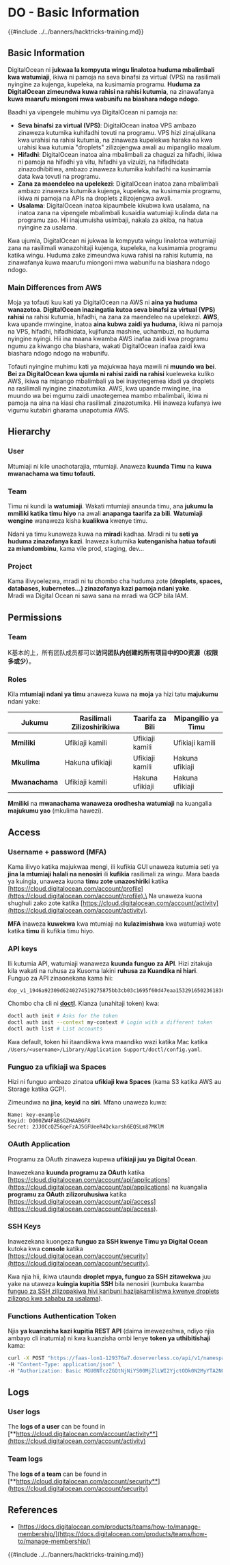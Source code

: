 # DO - Basic Information

{{#include ../../banners/hacktricks-training.md}}

## Basic Information

DigitalOcean ni **jukwaa la kompyuta wingu linalotoa huduma mbalimbali kwa watumiaji**, ikiwa ni pamoja na seva binafsi za virtual (VPS) na rasilimali nyingine za kujenga, kupeleka, na kusimamia programu. **Huduma za DigitalOcean zimeundwa kuwa rahisi na rahisi kutumia**, na zinawafanya **kuwa maarufu miongoni mwa wabunifu na biashara ndogo ndogo**.

Baadhi ya vipengele muhimu vya DigitalOcean ni pamoja na:

- **Seva binafsi za virtual (VPS)**: DigitalOcean inatoa VPS ambazo zinaweza kutumika kuhifadhi tovuti na programu. VPS hizi zinajulikana kwa urahisi na rahisi kutumia, na zinaweza kupelekwa haraka na kwa urahisi kwa kutumia "droplets" zilizojengwa awali au mipangilio maalum.
- **Hifadhi**: DigitalOcean inatoa aina mbalimbali za chaguzi za hifadhi, ikiwa ni pamoja na hifadhi ya vitu, hifadhi ya vizuizi, na hifadhidata zinazodhibitiwa, ambazo zinaweza kutumika kuhifadhi na kusimamia data kwa tovuti na programu.
- **Zana za maendeleo na upelekezi**: DigitalOcean inatoa zana mbalimbali ambazo zinaweza kutumika kujenga, kupeleka, na kusimamia programu, ikiwa ni pamoja na APIs na droplets zilizojengwa awali.
- **Usalama**: DigitalOcean inatoa kipaumbele kikubwa kwa usalama, na inatoa zana na vipengele mbalimbali kusaidia watumiaji kulinda data na programu zao. Hii inajumuisha usimbaji, nakala za akiba, na hatua nyingine za usalama.

Kwa ujumla, DigitalOcean ni jukwaa la kompyuta wingu linalotoa watumiaji zana na rasilimali wanazohitaji kujenga, kupeleka, na kusimamia programu katika wingu. Huduma zake zimeundwa kuwa rahisi na rahisi kutumia, na zinawafanya kuwa maarufu miongoni mwa wabunifu na biashara ndogo ndogo.

### Main Differences from AWS

Moja ya tofauti kuu kati ya DigitalOcean na AWS ni **aina ya huduma wanazotoa**. **DigitalOcean inazingatia kutoa seva binafsi za virtual (VPS) rahisi** na rahisi kutumia, hifadhi, na zana za maendeleo na upelekezi. **AWS**, kwa upande mwingine, inatoa **aina kubwa zaidi ya huduma**, ikiwa ni pamoja na VPS, hifadhi, hifadhidata, kujifunza mashine, uchambuzi, na huduma nyingine nyingi. Hii ina maana kwamba AWS inafaa zaidi kwa programu ngumu za kiwango cha biashara, wakati DigitalOcean inafaa zaidi kwa biashara ndogo ndogo na wabunifu.

Tofauti nyingine muhimu kati ya majukwaa haya mawili ni **muundo wa bei**. **Bei za DigitalOcean kwa ujumla ni rahisi zaidi na rahisi** kueleweka kuliko AWS, ikiwa na mipango mbalimbali ya bei inayotegemea idadi ya droplets na rasilimali nyingine zinazotumika. AWS, kwa upande mwingine, ina muundo wa bei mgumu zaidi unaotegemea mambo mbalimbali, ikiwa ni pamoja na aina na kiasi cha rasilimali zinazotumika. Hii inaweza kufanya iwe vigumu kutabiri gharama unapotumia AWS.

## Hierarchy

### User

Mtumiaji ni kile unachotarajia, mtumiaji. Anaweza **kuunda Timu** na **kuwa mwanachama wa timu tofauti.**

### **Team**

Timu ni kundi la **watumiaji**. Wakati mtumiaji anaunda timu, ana **jukumu la mmiliki katika timu hiyo** na awali **anapanga taarifa za bili**. **Watumiaji wengine** wanaweza kisha **kualikwa** kwenye timu.

Ndani ya timu kunaweza kuwa na **miradi** kadhaa. Mradi ni tu **seti ya huduma zinazofanya kazi**. Inaweza kutumika **kutenganisha hatua tofauti za miundombinu**, kama vile prod, staging, dev...

### Project

Kama ilivyoelezwa, mradi ni tu chombo cha huduma zote **(droplets, spaces, databases, kubernetes...) zinazofanya kazi pamoja ndani yake**.\
Mradi wa Digital Ocean ni sawa sana na mradi wa GCP bila IAM.

## Permissions

### Team

K基本的上，所有团队成员都可以**访问团队内创建的所有项目中的DO资源（权限多或少）**。

### Roles

Kila **mtumiaji ndani ya timu** anaweza kuwa na **moja** ya hizi tatu **majukumu** ndani yake:

| Jukumu     | Rasilimali Zilizoshirikiwa | Taarifa za Bili | Mipangilio ya Timu |
| ---------- | -------------------------- | ---------------- | ------------------- |
| **Mmiliki**| Ufikiaji kamili           | Ufikiaji kamili  | Ufikiaji kamili     |
| **Mkulima**| Hakuna ufikiaji           | Ufikiaji kamili  | Hakuna ufikiaji     |
| **Mwanachama**| Ufikiaji kamili        | Hakuna ufikiaji  | Hakuna ufikiaji     |

**Mmiliki** na **mwanachama wanaweza orodhesha watumiaji** na kuangalia **majukumu yao** (mkulima hawezi).

## Access

### Username + password (MFA)

Kama ilivyo katika majukwaa mengi, ili kufikia GUI unaweza kutumia seti ya **jina la mtumiaji halali na nenosiri** ili **kufikia** rasilimali za wingu. Mara baada ya kuingia, unaweza kuona **timu zote unazoshiriki** katika [https://cloud.digitalocean.com/account/profile](https://cloud.digitalocean.com/account/profile).\
Na unaweza kuona shughuli zako zote katika [https://cloud.digitalocean.com/account/activity](https://cloud.digitalocean.com/account/activity).

**MFA** inaweza **kuwekwa** kwa mtumiaji na **kulazimishwa** kwa watumiaji wote katika **timu** ili kufikia timu hiyo.

### API keys

Ili kutumia API, watumiaji wanaweza **kuunda funguo za API**. Hizi zitakuja kila wakati na ruhusa za Kusoma lakini **ruhusa za Kuandika ni hiari**.\
Funguo za API zinaonekana kama hii:
```
dop_v1_1946a92309d6240274519275875bb3cb03c1695f60d47eaa1532916502361836
```
Chombo cha cli ni [**doctl**](https://github.com/digitalocean/doctl#installing-doctl). Kianza (unahitaji token) kwa:
```bash
doctl auth init # Asks for the token
doctl auth init --context my-context # Login with a different token
doctl auth list # List accounts
```
Kwa default, token hii itaandikwa kwa maandiko wazi katika Mac katika `/Users/<username>/Library/Application Support/doctl/config.yaml`.

### Funguo za ufikiaji wa Spaces

Hizi ni funguo ambazo zinatoa **ufikiaji kwa Spaces** (kama S3 katika AWS au Storage katika GCP).

Zimeundwa na **jina**, **keyid** na **siri**. Mfano unaweza kuwa:
```
Name: key-example
Keyid: DO00ZW4FABSGZHAABGFX
Secret: 2JJ0CcQZ56qeFzAJ5GFUeeR4Dckarsh6EQSLm87MKlM
```
### OAuth Application

Programu za OAuth zinaweza kupewa **ufikiaji juu ya Digital Ocean**.

Inawezekana **kuunda programu za OAuth** katika [https://cloud.digitalocean.com/account/api/applications](https://cloud.digitalocean.com/account/api/applications) na kuangalia **programu za OAuth zilizoruhusiwa** katika [https://cloud.digitalocean.com/account/api/access](https://cloud.digitalocean.com/account/api/access).

### SSH Keys

Inawezekana kuongeza **funguo za SSH kwenye Timu ya Digital Ocean** kutoka kwa **console** katika [https://cloud.digitalocean.com/account/security](https://cloud.digitalocean.com/account/security).

Kwa njia hii, ikiwa utaunda **droplet mpya, funguo za SSH zitawekwa** juu yake na utaweza **kuingia kupitia SSH** bila nenosiri (kumbuka kwamba [funguo za SSH zilizopakiwa hivi karibuni hazijakamilishwa kwenye droplets zilizopo kwa sababu za usalama](https://docs.digitalocean.com/products/droplets/how-to/add-ssh-keys/to-existing-droplet/)).

### Functions Authentication Token

Njia **ya kuanzisha kazi kupitia REST API** (daima imewezeshwa, ndiyo njia ambayo cli inatumia) ni kwa kuanzisha ombi lenye **token ya uthibitishaji** kama:
```bash
curl -X POST "https://faas-lon1-129376a7.doserverless.co/api/v1/namespaces/fn-c100c012-65bf-4040-1230-2183764b7c23/actions/functionname?blocking=true&result=true" \
-H "Content-Type: application/json" \
-H "Authorization: Basic MGU0NTczZGQtNjNiYS00MjZlLWI2YjctODk0N2MyYTA2NGQ4OkhwVEllQ2t4djNZN2x6YjJiRmFGc1FERXBySVlWa1lEbUxtRE1aRTludXA1UUNlU2VpV0ZGNjNqWnVhYVdrTFg="
```
## Logs

### User logs

The **logs of a user** can be found in [**https://cloud.digitalocean.com/account/activity**](https://cloud.digitalocean.com/account/activity)

### Team logs

The **logs of a team** can be found in [**https://cloud.digitalocean.com/account/security**](https://cloud.digitalocean.com/account/security)

## References

- [https://docs.digitalocean.com/products/teams/how-to/manage-membership/](https://docs.digitalocean.com/products/teams/how-to/manage-membership/)

{{#include ../../banners/hacktricks-training.md}}
